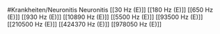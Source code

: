 #Krankheiten/Neuronitis
Neuronitis
[[30 Hz (E)]]
[[180 Hz (E)]]
[[650 Hz (E)]]
[[930 Hz (E)]]
[[10890 Hz (E)]]
[[5500 Hz (E)]]
[[93500 Hz (E)]]
[[210500 Hz (E)]]
[[424370 Hz (E)]]
[[978050 Hz (E)]]